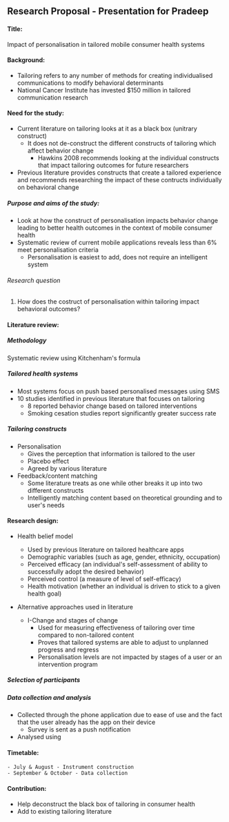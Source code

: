 ## Research Proposal - Presentation for Pradeep

#### Title:
Impact of personalisation in tailored mobile consumer health systems

#### Background:
- Tailoring refers to any number of methods for creating individualised communications to modify behavioral determinants
- National Cancer Institute has invested $150 million in tailored communication research

#### Need for the study:
- Current literature on tailoring looks at it as a black box (unitrary construct)
  - It does not de-construct the different constructs of tailoring which affect behavior change
	- Hawkins 2008 recommends looking at the individual constructs that impact tailoring outcomes for future researchers
- Previous literature provides constructs that create a tailored experience and recommends researching the impact of these contructs individually on behavioral change

##### Purpose and aims of the study:
- Look at how the construct of personalisation impacts behavior change leading to better health outcomes in the context of mobile consumer health
- Systematic review of current mobile applications reveals less than 6% meet personalisation criteria
	- Personalisation is easiest to add, does not require an intelligent system

###### Research question
1. How does the costruct of personalisation within tailoring impact behavioral outcomes?

#### Literature review:
##### Methodology
Systematic review using Kitchenham's formula

##### Tailored health systems
- Most systems focus on push based personalised messages using SMS
- 10 studies identified in previous literature that focuses on tailoring
	- 8 reported behavior change based on tailored interventions
	- Smoking cesation studies report significantly greater success rate

##### Tailoring constructs
- Personalisation
	- Gives the perception that information is tailored to the user
	- Placebo effect
	- Agreed by various literature
- Feedback/content matching
	- Some literature treats as one while other breaks it up into two different constructs
	- Intelligently matching content based on theoretical grounding and to user's needs

#### Research design:
- Health belief model
	- Used by previous literature on tailored healthcare apps
	- Demographic variables (such as age, gender, ethnicity, occupation)
	- Perceived efficacy (an individual's self-assessment of ability to successfully adopt the desired behavior)
	- Perceived control (a measure of level of self-efficacy)
	- Health motivation (whether an individual is driven to stick to a given health goal)

- Alternative approaches used in literature
	- I-Change and stages of change
		- Used for measuring effectiveness of tailoring over time compared to non-tailored content
		- Proves that tailored systems are able to adjust to unplanned progress and regress
		- Personalisation levels are not impacted by stages of a user or an intervention program

##### Selection of participants

##### Data collection and analysis
- Collected through the phone application due to ease of use and the fact that the user already has the app on their device
	- Survey is sent as a push notification
- Analysed using 

#### Timetable:
	- July & August - Instrument construction
	- September & October - Data collection

#### Contribution:
- Help deconstruct the black box of tailoring in consumer health
- Add to existing tailoring literature
